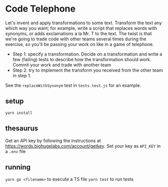 # Code Telephone

Let's invent and apply transformations to some text. Transform the text any which way you want; for example, write a script that replaces words with synonyms, or adds exclamations a la Mr. T to the text. The twist is that we're going to trade code with other teams several times during the exercise, so you'll be passing your work on like in a game of telephone.

- Step 1: specify a transformation. Decide on a transformation and write a few (failing) tests to describe how the transformation should work. Commit your work and trade with another team
- Step 2: try to implement the transform you received from the other team in step 1.

See the `replaceWithSynonym` test in `tests.test.js` for an example.

## setup

`yarn install`

## thesaurus

Get an API key by following the instructions at https://words.bighugelabs.com/account/getkey.
Set your key as `API_KEY` in a `.env` file

## running

`yarn go <filename>` to execute a TS file
`yarn test` to run tests
